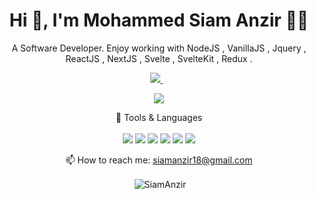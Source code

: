 <h1 align="center">Hi 👋, I'm Mohammed Siam Anzir 👨‍💻</h1>

<p align="center">
  A Software Developer. Enjoy working with  NodeJS , VanillaJS , Jquery , ReactJS , NextJS , Svelte , SvelteKit , Redux .
</p>

<p align='center'>

  <a href="https://www.linkedin.com/in/mohammed-siam-anzir-087005203/">
    <img src="https://img.shields.io/badge/LinkedIn-0077B5?style=for-the-badge&logo=linkedin&logoColor=white" />
  </a>&nbsp;&nbsp;

</p>

<p align='center'>
  <a href="#"><img src="https://github-readme-stats.vercel.app/api?username=SiamAnzir&show_icons=true&locale=en&theme=vue-dark" ></a>
</p>

<p align='center'>
  🧰 Tools & Languages<br/><br/>
  <img src="https://img.shields.io/badge/JavaScript-323330?style=for-the-badge&logo=javascript&logoColor=F7DF1E" />
  <img src="https://img.shields.io/badge/TypeScript-007ACC?style=for-the-badge&logo=typescript&logoColor=white" />
  <img src="https://img.shields.io/badge/Node.js-339933?style=for-the-badge&logo=nodedotjs&logoColor=white" />
  <img src="https://img.shields.io/badge/-ReactJs-61DAFB?logo=react&logoColor=white&style=for-the-badge" />
  <img src="https://img.shields.io/badge/Tailwind_CSS-38B2AC?style=for-the-badge&logo=tailwind-css&logoColor=white" />
  <img src="https://img.shields.io/badge/Sass-CC6699?style=for-the-badge&logo=sass&logoColor=white" />
</p>

<p align='center'>
  📫 How to reach me: <a href='mailto:siamanzir18@gmail.com'>siamanzir18@gmail.com</a>
</p>


<p align="center">&nbsp;<img align="center" src="https://github-readme-stats.vercel.app/api/top-langs/?username=SiamAnzir&show_icons=true&locale=en&theme=calm" alt="SiamAnzir" /></p>